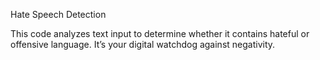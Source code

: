 Hate Speech Detection

This code analyzes text input to determine whether it contains hateful or offensive language. It’s your digital watchdog against negativity. 
